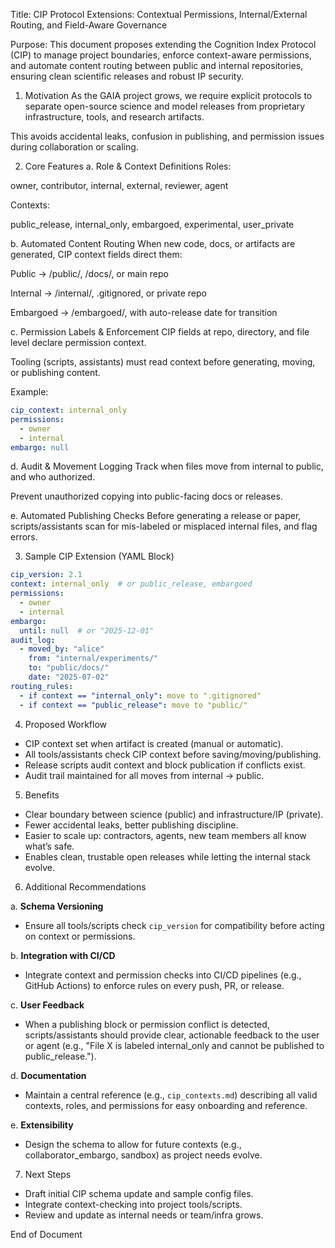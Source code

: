 Title:
CIP Protocol Extensions: Contextual Permissions, Internal/External Routing, and Field-Aware Governance

Purpose:
This document proposes extending the Cognition Index Protocol (CIP) to manage project boundaries, enforce context-aware permissions, and automate content routing between public and internal repositories, ensuring clean scientific releases and robust IP security.

1. Motivation
As the GAIA project grows, we require explicit protocols to separate open-source science and model releases from proprietary infrastructure, tools, and research artifacts.

This avoids accidental leaks, confusion in publishing, and permission issues during collaboration or scaling.

2. Core Features
a. Role & Context Definitions
Roles:

owner, contributor, internal, external, reviewer, agent

Contexts:

public_release, internal_only, embargoed, experimental, user_private

b. Automated Content Routing
When new code, docs, or artifacts are generated, CIP context fields direct them:

Public → /public/, /docs/, or main repo

Internal → /internal/, .gitignored, or private repo

Embargoed → /embargoed/, with auto-release date for transition

c. Permission Labels & Enforcement
CIP fields at repo, directory, and file level declare permission context.

Tooling (scripts, assistants) must read context before generating, moving, or publishing content.

Example:

```yaml
cip_context: internal_only
permissions:
  - owner
  - internal
embargo: null
```

d. Audit & Movement Logging
Track when files move from internal to public, and who authorized.

Prevent unauthorized copying into public-facing docs or releases.

e. Automated Publishing Checks
Before generating a release or paper, scripts/assistants scan for mis-labeled or misplaced internal files, and flag errors.

3. Sample CIP Extension (YAML Block)
```yaml
cip_version: 2.1
context: internal_only  # or public_release, embargoed
permissions:
  - owner
  - internal
embargo:
  until: null  # or "2025-12-01"
audit_log:
  - moved_by: "alice"
    from: "internal/experiments/"
    to: "public/docs/"
    date: "2025-07-02"
routing_rules:
  - if context == "internal_only": move to ".gitignored"
  - if context == "public_release": move to "public/"
```

4. Proposed Workflow
- CIP context set when artifact is created (manual or automatic).
- All tools/assistants check CIP context before saving/moving/publishing.
- Release scripts audit context and block publication if conflicts exist.
- Audit trail maintained for all moves from internal → public.

5. Benefits
- Clear boundary between science (public) and infrastructure/IP (private).
- Fewer accidental leaks, better publishing discipline.
- Easier to scale up: contractors, agents, new team members all know what’s safe.
- Enables clean, trustable open releases while letting the internal stack evolve.

6. Additional Recommendations

a. **Schema Versioning**
   - Ensure all tools/scripts check `cip_version` for compatibility before acting on context or permissions.

b. **Integration with CI/CD**
   - Integrate context and permission checks into CI/CD pipelines (e.g., GitHub Actions) to enforce rules on every push, PR, or release.

c. **User Feedback**
   - When a publishing block or permission conflict is detected, scripts/assistants should provide clear, actionable feedback to the user or agent (e.g., "File X is labeled internal_only and cannot be published to public_release.").

d. **Documentation**
   - Maintain a central reference (e.g., `cip_contexts.md`) describing all valid contexts, roles, and permissions for easy onboarding and reference.

e. **Extensibility**
   - Design the schema to allow for future contexts (e.g., collaborator_embargo, sandbox) as project needs evolve.

7. Next Steps
- Draft initial CIP schema update and sample config files.
- Integrate context-checking into project tools/scripts.
- Review and update as internal needs or team/infra grows.

End of Document